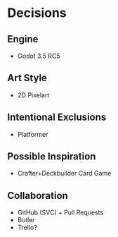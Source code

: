 # Decisions
## Engine
- Godot 3.5 RC5
## Art Style
- 2D Pixelart
## Intentional Exclusions
- Platformer
## Possible Inspiration
- Crafter+Deckbuilder Card Game
## Collaboration
- GitHub (SVC) + Pull Requests
- Butler
- Trello?